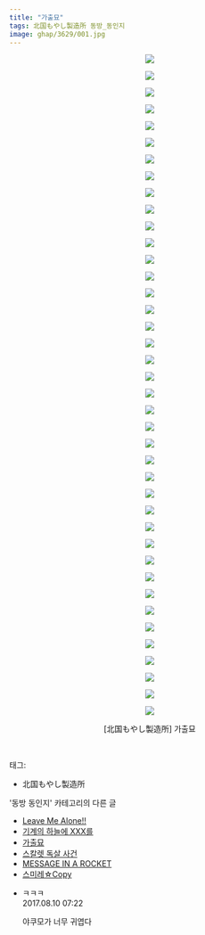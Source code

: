 ```yaml
---
title: "가출묘"
tags: 北国もやし製造所 동방_동인지
image: ghap/3629/001.jpg
---
```

<div class="article">
<p style="text-align: center; clear: none; float: none;"><img src="{{ site.nasurl }}/ghap/3629/001.jpg"/></p>
<p style="text-align: center; clear: none; float: none;"><img src="{{ site.nasurl }}/ghap/3629/002.jpg"/></p>
<p style="text-align: center; clear: none; float: none;"><img src="{{ site.nasurl }}/ghap/3629/003.jpg"/></p>
<p style="text-align: center; clear: none; float: none;"><img src="{{ site.nasurl }}/ghap/3629/004.jpg"/></p>
<p style="text-align: center; clear: none; float: none;"><img src="{{ site.nasurl }}/ghap/3629/005.jpg"/></p>
<p style="text-align: center; clear: none; float: none;"><img src="{{ site.nasurl }}/ghap/3629/006.jpg"/></p>
<p style="text-align: center; clear: none; float: none;"><img src="{{ site.nasurl }}/ghap/3629/007.jpg"/></p>
<p style="text-align: center; clear: none; float: none;"><img src="{{ site.nasurl }}/ghap/3629/008.jpg"/></p>
<p style="text-align: center; clear: none; float: none;"><img src="{{ site.nasurl }}/ghap/3629/009.jpg"/></p>
<p style="text-align: center; clear: none; float: none;"><img src="{{ site.nasurl }}/ghap/3629/010.jpg"/></p>
<p style="text-align: center; clear: none; float: none;"><img src="{{ site.nasurl }}/ghap/3629/011.jpg"/></p>
<p style="text-align: center; clear: none; float: none;"><img src="{{ site.nasurl }}/ghap/3629/012.jpg"/></p>
<p style="text-align: center; clear: none; float: none;"><img src="{{ site.nasurl }}/ghap/3629/013.jpg"/></p>
<p style="text-align: center; clear: none; float: none;"><img src="{{ site.nasurl }}/ghap/3629/014.jpg"/></p>
<p style="text-align: center; clear: none; float: none;"><img src="{{ site.nasurl }}/ghap/3629/015.jpg"/></p>
<p style="text-align: center; clear: none; float: none;"><img src="{{ site.nasurl }}/ghap/3629/016.jpg"/></p>
<p style="text-align: center; clear: none; float: none;"><img src="{{ site.nasurl }}/ghap/3629/017.jpg"/></p>
<p style="text-align: center; clear: none; float: none;"><img src="{{ site.nasurl }}/ghap/3629/018.jpg"/></p>
<p style="text-align: center; clear: none; float: none;"><img src="{{ site.nasurl }}/ghap/3629/019.jpg"/></p>
<p style="text-align: center; clear: none; float: none;"><img src="{{ site.nasurl }}/ghap/3629/020.jpg"/></p>
<p style="text-align: center; clear: none; float: none;"><img src="{{ site.nasurl }}/ghap/3629/021.jpg"/></p>
<p style="text-align: center; clear: none; float: none;"><img src="{{ site.nasurl }}/ghap/3629/022.jpg"/></p>
<p style="text-align: center; clear: none; float: none;"><img src="{{ site.nasurl }}/ghap/3629/023.jpg"/></p>
<p style="text-align: center; clear: none; float: none;"><img src="{{ site.nasurl }}/ghap/3629/024.jpg"/></p>
<p style="text-align: center; clear: none; float: none;"><img src="{{ site.nasurl }}/ghap/3629/025.jpg"/></p>
<p style="text-align: center; clear: none; float: none;"><img src="{{ site.nasurl }}/ghap/3629/026.jpg"/></p>
<p style="text-align: center; clear: none; float: none;"><img src="{{ site.nasurl }}/ghap/3629/027.jpg"/></p>
<p style="text-align: center; clear: none; float: none;"><img src="{{ site.nasurl }}/ghap/3629/028.jpg"/></p>
<p style="text-align: center; clear: none; float: none;"><img src="{{ site.nasurl }}/ghap/3629/029.jpg"/></p>
<p style="text-align: center; clear: none; float: none;"><img src="{{ site.nasurl }}/ghap/3629/030.jpg"/></p>
<p style="text-align: center; clear: none; float: none;"><img src="{{ site.nasurl }}/ghap/3629/031.jpg"/></p>
<p style="text-align: center; clear: none; float: none;"><img src="{{ site.nasurl }}/ghap/3629/032.jpg"/></p>
<p style="text-align: center; clear: none; float: none;"><img src="{{ site.nasurl }}/ghap/3629/033.jpg"/></p>
<p style="text-align: center; clear: none; float: none;"><img src="{{ site.nasurl }}/ghap/3629/034.jpg"/></p>
<p style="text-align: center; clear: none; float: none;"><img src="{{ site.nasurl }}/ghap/3629/035.jpg"/></p>
<p style="text-align: center; clear: none; float: none;"><img src="{{ site.nasurl }}/ghap/3629/036.jpg"/></p>
<p style="text-align: center; clear: none; float: none;"><img src="{{ site.nasurl }}/ghap/3629/037.jpg"/></p>
<p style="text-align: center; clear: none; float: none;"><img src="{{ site.nasurl }}/ghap/3629/038.jpg"/></p>
<p style="text-align: center; clear: none; float: none;"><img src="{{ site.nasurl }}/ghap/3629/039.jpg"/></p>
<p style="text-align: center; clear: none; float: none;"><img src="{{ site.nasurl }}/ghap/3629/040.jpg"/></p>
<p style="text-align: center; clear: none; float: none;">[北国もやし製造所] 가출묘</p>
<p><br/></p>
</div><div class="tagTrail">
<p>태그: </p>
<ul>
<li>北国もやし製造所</li>
</ul>
</div><div class="another">
<p>'동방 동인지' 카테고리의 다른 글</p>
<ul>
<li><a href="/2017-08-11-ghap_3638">Leave Me Alone!!</a></li>
<li><a href="/2017-08-10-ghap_3630">기계의 하늘에 XXX를</a></li>
<li><a href="/2017-08-10-ghap_3629">가출묘</a></li>
<li><a href="/2017-08-10-ghap_3627">스칼렛 독살 사건</a></li>
<li><a href="/2017-08-04-ghap_3621">MESSAGE IN A ROCKET</a></li>
<li><a href="/2017-08-04-ghap_3620">스미레☆Copy</a></li>
</ul>
</div><div class="cb_module cb_fluid">
<div class="cb_wrt cb_profile">
<div class="comment">
<ul>
<li class="cb_thumb_off" id="comment15055788">
<div class="cb_comment_area">
<div class="cb_info_area">
<div class="cb_section">
<span class="cb_nick_name">ㅋㅋㅋ</span>
</div>
<div class="cb_section">
<span class="cb_date">2017.08.10 07:22 </span>
</div>
</div>
<div class="cb_dsc_comment">
<p class="cb_dsc">
											야쿠모가 너무 귀엽다
										</p>
</div>
</div></li>
</ul>
</div>
</div><!-- commentList close -->
</div>